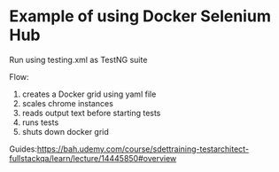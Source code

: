 # Example of using Docker Selenium Hub

Run using testing.xml as TestNG suite

Flow:
1. creates a Docker grid using yaml file 
2. scales chrome instances
3. reads output text before starting tests
4. runs tests
5. shuts down docker grid

Guides:https://bah.udemy.com/course/sdettraining-testarchitect-fullstackqa/learn/lecture/14445850#overview